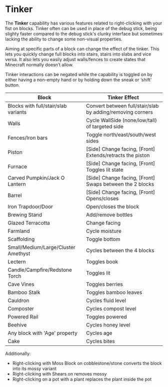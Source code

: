 # Tinker
The **Tinker** capability has various features related to right-clicking with your fist on blocks. Tinker often can be used in place of the debug stick, being slighty faster compared to the debug stick's clunky interface but sometimes lacking the ability to change some non-visual properties.

Aiming at specific parts of a block can change the effect of the tinker. This lets you quickly change full blocks into stairs, stairs into slabs and vice versa. It also lets you easily adjust walls/fences to create states that Minecraft normally doesn’t allow.

Tinker interactions can be negated while the capability is toggled on by either having a non-empty hand or by holding down the sneak or ‘shift’ button.

| Block                                | Tinker Effect                                              |
| ------------------------------------ | ---------------------------------------------------------- |
| Blocks with full/stair/slab variants | Convert between full/stair/slab by adding/removing corners |
| Walls                                | Cycle WallSide (none/low/tall) of targeted side            |
| Fences/Iron bars                     | Toggle north/east/south/west sides                         |
| Piston                               | [Side] Change facing, [Front] Extends/retracts the piston  |
| Furnace                              | [Side] Change facing, [Front] Toggles lit state            |
| Carved Pumpkin/Jack O Lantern        | [Side] Change facing, [Front] Swaps between the 2 blocks   |
| Barrel                               | [Side] Change facing, [Front] Opens/closes                 |
| Iron Trapdoor/Door                   | Open/closes the block                                      |
| Brewing Stand                        | Add/remove bottles                                         |
| Glazed Terracotta                    | Change facing                                              |
| Farmland                             | Cycle moisture                                             |
| Scaffolding                          | Toggle bottom                                              |
| Small/Medium/Large/Cluster Amethyst  | Cycles between the 4 blocks                                |
| Lectern                              | Toggles book                                               |
| Candle/Campfire/Redstone Torch       | Toggles lit                                                |
| Cave Vines                           | Toggles berries                                            |
| Bamboo Stalk                         | Toggles bamboo leaves                                      |
| Cauldron                             | Cycles fluid level                                         |
| Composter                            | Cycles compost level                                       |
| Powered Rail                         | Toggles powered                                            |
| Beehive                              | Cycles honey level                                         |
| Any block with 'Age' property        | Cycles age                                                 |
| Cake                                 | Cycles bites                                               |


Additionally:
- Right-clicking with Moss Block on cobblestone/stone converts the block into its mossy variant
- Right-clicking with Shears on removes mossy
- Right-clicking on a pot with a plant replaces the plant inside the pot

